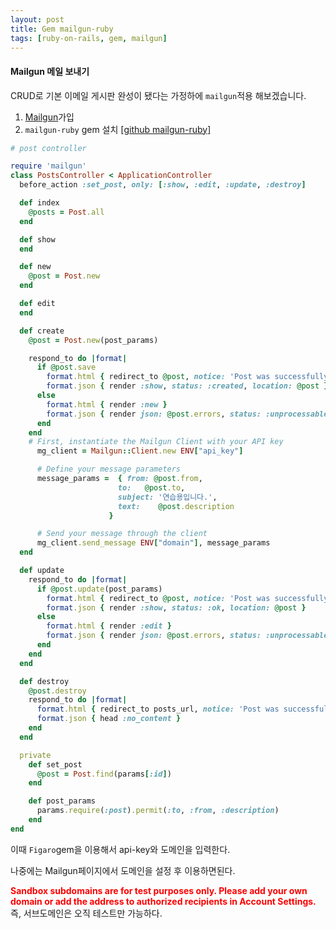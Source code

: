 ```yaml
---
layout: post
title: Gem mailgun-ruby
tags: [ruby-on-rails, gem, mailgun]
---
```


#### Mailgun 메일 보내기

CRUD로 기본 이메일 게시판 완성이 됐다는 가정하에 `mailgun`적용 해보겠습니다.

1. [Mailgun](https://www.mailgun.com/)가입
2. `mailgun-ruby` gem 설치 [[github  mailgun-ruby]](https://github.com/mailgun/mailgun-ruby)

```ruby
# post controller

require 'mailgun'
class PostsController < ApplicationController
  before_action :set_post, only: [:show, :edit, :update, :destroy]

  def index
    @posts = Post.all
  end

  def show
  end

  def new
    @post = Post.new  
  end

  def edit
  end

  def create
    @post = Post.new(post_params)

    respond_to do |format|
      if @post.save
        format.html { redirect_to @post, notice: 'Post was successfully created.' }
        format.json { render :show, status: :created, location: @post }
      else
        format.html { render :new }
        format.json { render json: @post.errors, status: :unprocessable_entity }
      end
    end
    # First, instantiate the Mailgun Client with your API key
      mg_client = Mailgun::Client.new ENV["api_key"]

      # Define your message parameters
      message_params =  { from: @post.from,
                        to:   @post.to,
                        subject: '연습용입니다.',
                        text:    @post.description
                      }

      # Send your message through the client
	  mg_client.send_message ENV["domain"], message_params
  end

  def update
    respond_to do |format|
      if @post.update(post_params)
        format.html { redirect_to @post, notice: 'Post was successfully updated.' }
        format.json { render :show, status: :ok, location: @post }
      else
        format.html { render :edit }
        format.json { render json: @post.errors, status: :unprocessable_entity }
      end
    end
  end

  def destroy
    @post.destroy
    respond_to do |format|
      format.html { redirect_to posts_url, notice: 'Post was successfully destroyed.' }
      format.json { head :no_content }
    end
  end

  private
    def set_post
      @post = Post.find(params[:id])
    end

    def post_params
      params.require(:post).permit(:to, :from, :description)
    end
end
```

이때 `Figaro`gem을 이용해서 api-key와 도메인을 입력한다.

나중에는 Mailgun페이지에서 도메인을 설정 후 이용하면된다.

<b style= "color: red;">Sandbox subdomains are for test purposes only. Please add your own domain or add the address to authorized recipients in Account Settings.</b> 즉, 서브도메인은 오직 테스트만 가능하다.
